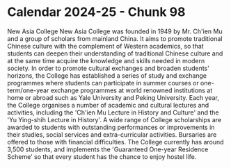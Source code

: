 # Calendar 2024-25 - Chunk 98

<!-- Chunk tokens: 238, Enriched tokens: 241 -->

New Asia College
New Asia College was founded in 1949 by Mr. Ch'ien Mu and a group of scholars from mainland China. It aims to promote traditional Chinese culture with the complement of Western academics, so that students can deepen their understanding of traditional Chinese culture and at the same time acquire the knowledge and skills needed in modern society.
In  order to  promote cultural exchanges and broaden students' horizons, the College has established a series of study and exchange programmes where students can participate in summer courses or one-term/one-year exchange programmes at world renowned institutions at home or abroad such as Yale University and Peking University.
Each year, the College organises a number of academic and cultural lectures and activities, including the 'Ch'ien Mu Lecture in History and Culture' and the 'Yu Ying-shih Lecture in History'.
A wide range of College scholarships are awarded to students with outstanding performances or improvements in their studies, social services and extra-curricular activities. Bursaries are offered to those with financial difficulties. The College currently has around 3,500 students, and implements the 'Guaranteed One-year Residence Scheme' so that every student has the chance to enjoy hostel life.